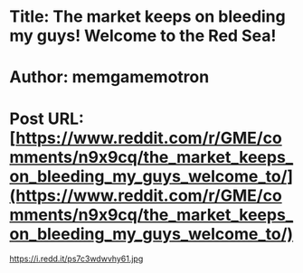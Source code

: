# Title: The market keeps on bleeding my guys! Welcome to the Red Sea!
# Author: memgamemotron
# Post URL: [https://www.reddit.com/r/GME/comments/n9x9cq/the_market_keeps_on_bleeding_my_guys_welcome_to/](https://www.reddit.com/r/GME/comments/n9x9cq/the_market_keeps_on_bleeding_my_guys_welcome_to/)


https://i.redd.it/ps7c3wdwvhy61.jpg